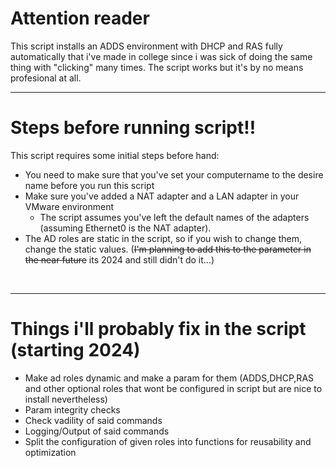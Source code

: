 # Attention reader

This script installs an ADDS environment with DHCP and RAS fully automatically that i've made in college since i was sick of doing the same thing with "clicking" many times. 
The script works but it's by no means profesional at all.

---

# Steps before running script!!
This script requires some initial steps before hand:
- You need to make sure that you've set your computername to the desire name before you run this script
- Make sure you've added a NAT adapter and a LAN adapter in your VMware environment
  - The script assumes you've left the default names of the adapters (assuming Ethernet0 is the NAT adapter).
- The AD roles are static in the script, so if you wish to change them, change the static values. (~~I'm planning to add this to the parameter in the near future~~ its 2024 and still didn't do it...)

<br>

---

# Things i'll probably fix in the script (starting 2024)
- Make ad roles dynamic and make a param for them (ADDS,DHCP,RAS and other optional roles that wont be configured in script but are nice to install nevertheless)
- Param integrity checks
- Check vadility of said commands
- Logging/Output of said commands
- Split the configuration of given roles into functions for reusability and optimization
